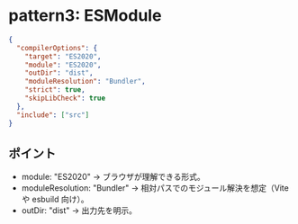 # pattern3: ESModule

```json
{
  "compilerOptions": {
    "target": "ES2020",
    "module": "ES2020",
    "outDir": "dist",
    "moduleResolution": "Bundler",
    "strict": true,
    "skipLibCheck": true
  },
  "include": ["src"]
}
```

## ポイント

* module: "ES2020" → ブラウザが理解できる形式。
* moduleResolution: "Bundler" → 相対パスでのモジュール解決を想定（Vite や esbuild 向け）。
* outDir: "dist" → 出力先を明示。
